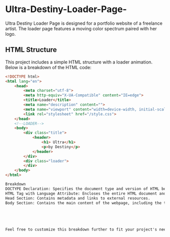 # Ultra-Destiny-Loader-Page-

Ultra Destiny Loader Page is designed for a portfolio website of a freelance artist. The loader page features a moving color spectrum paired with her logo.

## HTML Structure

This project includes a simple HTML structure with a loader animation. Below is a breakdown of the HTML code:

```html
<!DOCTYPE html>
<html lang="en">
    <head>
        <meta charset="utf-8">
        <meta http-equiv="X-UA-Compatible" content="IE=edge">
        <title>Loader</title>
        <meta name="description" content="">
        <meta name="viewport" content="width=device-width, initial-scale=1">
        <link rel="stylesheet" href="/style.css">
    </head>
    <!--LOADER-->
    <body>
        <div class="title">
            <header>
                <h1> Ultra</h1>
                <p>by Destiny</p>
            </header>
        </div>
        <div class="loader">
        </div>
    </body>
</html>

Breakdown
DOCTYPE Declaration: Specifies the document type and version of HTML being used (HTML5).
HTML Tag with Language Attribute: Encloses the entire HTML document and specifies the language as English.
Head Section: Contains metadata and links to external resources.
Body Section: Contains the main content of the webpage, including the title and loader animation.





Feel free to customize this breakdown further to fit your project's needs! If you need help with any other sections, let me know.

